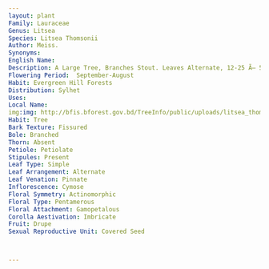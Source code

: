 ```yaml
---
layout: plant
Family: Lauraceae
Genus: Litsea
Species: Litsea Thomsonii
Author: Meiss.
Synonyms: 
English Name: 
Description: A Large Tree, Branches Stout. Leaves Alternate, 12-25 Ã— 5-8 Cm, Linear-oblong Or Elliptic-lanceolate, Apex Acute Or Acuminate, Base Acute, Rigidly Pale Brown And Hardly Shining Above, Paler Beneath, Not Glaucous, Lateral Nerves 6-10 Pairs, Slender, Very Obscurely Reticulated, Petioles 1.2-1.5 Cm Long, Stout. Inflorescence Axillary, Umbels In Short Subracemose Corymbs And In The Leafless Axils, Peduncles And Pedicels Short, Stout, Bracts Puberulous. Young Fruits Globose, Depressed, 1.5-2.0 Cm Across, Lower Half Included In The Cupular Perianth, Fruiting Pedicels Thickened, Spreading, 0.7-1.0 Cm Long.
Flowering Period:  September-August
Habit: Evergreen Hill Forests
Distribution: Sylhet
Uses: 
Local Name: 
img:img: http://bfis.bforest.gov.bd/TreeInfo/public/uploads/litsea_thomsonii.jpg
Habit: Tree
Bark Texture: Fissured
Bole: Branched
Thorn: Absent
Petiole: Petiolate
Stipules: Present
Leaf Type: Simple
Leaf Arrangement: Alternate
Leaf Venation: Pinnate
Inflorescence: Cymose
Floral Symmetry: Actinomorphic
Floral Type: Pentamerous
Floral Attachment: Gamopetalous
Corolla Aestivation: Imbricate
Fruit: Drupe
Sexual Reproductive Unit: Covered Seed



---
```


